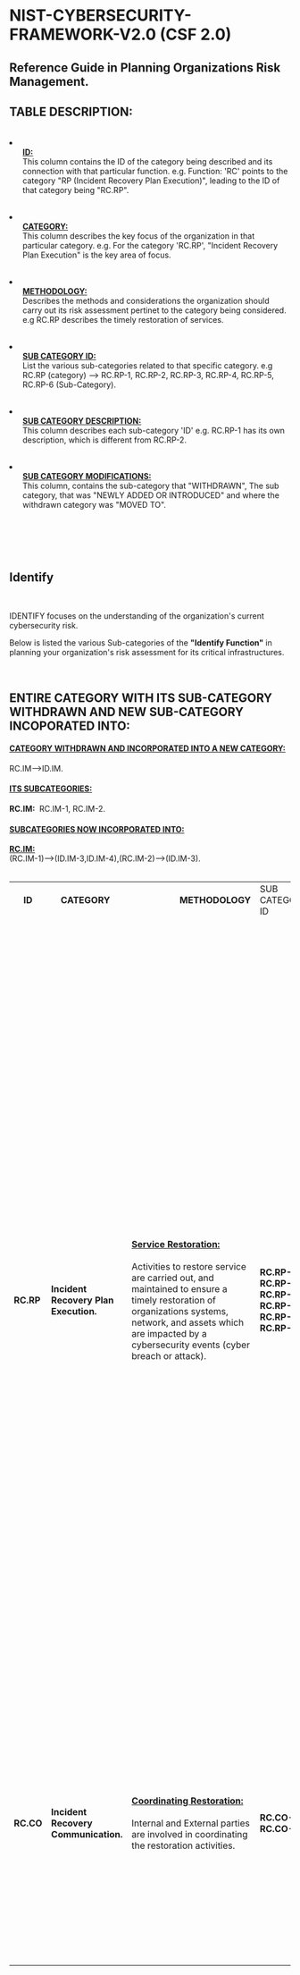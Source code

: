 # NIST-CYBERSECURITY-FRAMEWORK-V2.0 (CSF 2.0)

<h2>Reference Guide in Planning Organizations Risk Management.</h2>

<h2>TABLE DESCRIPTION:</h2>
<br>
 
<li><ul><strong><ins>ID:</ins></strong><br>This column contains the ID of the category being described and its connection with that particular function. e.g. Function:&nbsp;'RC' points to the category "RP (Incident Recovery Plan Execution)", leading to the ID of that category being "RC.RP".</ul></li><br>

<li><ul><strong><ins>CATEGORY:</ins></strong><br>This column describes the key focus of the organization in that particular category. e.g. For the category 'RC.RP', "Incident Recovery Plan Execution"  is the key area of focus.</ul></li><br> 

<li><ul><strong><ins>METHODOLOGY:</ins></strong><br>Describes the methods and considerations the organization should carry out its risk assessment pertinet to the category being considered. e.g RC.RP describes the timely restoration of services.</ul></li><br>

<li><ul><strong><ins>SUB CATEGORY ID:</ins></strong><br>List the various sub-categories related to that specific category. e.g RC.RP (category) --> RC.RP-1, RC.RP-2, RC.RP-3, RC.RP-4, RC.RP-5, RC.RP-6 (Sub-Category).</ul></li><br>

<li><ul><strong><ins>SUB CATEGORY DESCRIPTION:</ins></strong><br>This column describes each sub-category 'ID' e.g. RC.RP-1 has its own description, which is different from RC.RP-2.</ul></li><br>

<li><ul><strong><ins>SUB CATEGORY MODIFICATIONS:</ins></strong><br>This column, contains the sub-category that "WITHDRAWN", The sub category, that was "NEWLY ADDED OR INTRODUCED" and where the withdrawn category was "MOVED TO".</ul></li><br>




<br><br>



<h2>Identify</h2>


<br>

IDENTIFY focuses on the understanding of the organization's current cybersecurity risk.<br>

Below is listed the various Sub-categories of the <strong>"Identify Function"</strong> in planning your organization's risk assessment for its critical infrastructures. 

<br>

<h2>ENTIRE CATEGORY WITH ITS SUB-CATEGORY WITHDRAWN AND NEW SUB-CATEGORY INCOPORATED INTO:</h2>
<ins><h4>CATEGORY WITHDRAWN AND INCORPORATED INTO A NEW CATEGORY:</h4></ins>
RC.IM-->ID.IM.
<br>
<ins><h4>ITS SUBCATEGORIES:</h4></ins>
<strong>RC.IM:</strong>&nbsp; RC.IM-1, RC.IM-2.
<br>
<ins><h4>SUBCATEGORIES NOW INCORPORATED INTO:</h4></ins>
<ins><strong>RC.IM:</strong></ins> 
<br>
(RC.IM-1)-->(ID.IM-3,ID.IM-4),(RC.IM-2)-->(ID.IM-3).
<br>




<br>

<table>
<tr>
<td><strong>&nbsp;&nbsp;&nbsp;&nbsp;ID</strong></td><td><strong>&nbsp;&nbsp;&nbsp;&nbsp;CATEGORY</strong></td><td><strong>&nbsp;&nbsp;&nbsp;&nbsp;&nbsp;&nbsp;&nbsp;&nbsp;&nbsp;&nbsp;&nbsp;&nbsp;&nbsp;&nbsp;&nbsp;&nbsp;&nbsp;&nbsp;&nbsp;&nbsp;METHODOLOGY</strong></td><td>SUB CATEGORY ID</td><td><strong>&nbsp;&nbsp;&nbsp;&nbsp;&nbsp;&nbsp;&nbsp;SUB CATEGORY &nbsp;&nbsp;&nbsp;&nbsp;&nbsp;&nbsp;&nbsp;DESCRIPTION</strong></td><td><strong>&nbsp;&nbsp;&nbsp;&nbsp;SUB CATEGORY MODIFICATIONS</strong></td>
</tr>
<tr>
<tr>
</tr>

   
<!-- Here the RC.RP Begins.-->
<tr>
<td><strong>RC.RP</strong></td><td><strong>Incident Recovery Plan Execution.</strong></td>

<td><ins><strong>Service Restoration:</strong></ins>
<br><br>
Activities to restore service are carried out, and maintained to ensure a timely restoration of organizations systems, network, and assets which are impacted by a cybersecurity events (cyber breach or attack). 
</td>   
<td><strong>RC.RP-1, RC.RP-2, RC.RP-3, RC.RP-4, RC.RP-5, RC.RP-6.</strong></td>

<td>
  <br><ins><strong>RC.RP-1:</strong></ins><br><br>The recovery aspect of the incident response plan is executed once initiated from the incident response process.</strong><br><br>
 <ins><strong>RC.RP-2:</strong></ins><br><br>Recovery actions are selected, scoped, prioritized, and performed.<br><br>
 <ins><strong>RC.RP-3:</strong></ins><br><br>All backups, and other restoration assets are to be verified before using them to conduct restoration.<br><br>
 <ins><strong>RC.RP-4:</strong></ins><br><br>All critical missions functions, and cybersecurity risk management are considered to establish post-incident operational norms.<br><br>
 <ins><strong>RC.RP-5:</strong></ins><br><br>The of all assets that are restored is to be verified, systems and services are to be restored and normal operational status is to be confirmed.<br> <br>
  <ins><strong>RC.RP-6:</strong></ins><br><br>The completion of the incident recovery is declared based on criterias, and incident related document is completed.<br> <br>
 <br>
 </td>

<td><ins><strong>WITHDRAWN</strong></ins><br>(N/A).<br><br>
<ins><strong>NEWLY ADDED</strong></ins><br>RC.RP-2, RC.RP-3, RC.RP-4, RC.RP-5, RC.RP-6.<br><br>
<ins><strong>MOVED TO</strong></ins><br>(N/A).
</td>
</tr>


<!-- Here the RC.RP Ends.-->





<!-- Here the RC.CO Begins Here.-->
<tr>
<td><strong>RC.CO</strong></td><td><strong>Incident Recovery Communication.</strong></td>

<td><ins><strong>Coordinating Restoration:</strong></ins>
<br><br>
Internal and External parties are involved in coordinating the restoration activities. 
</td>   
<td><strong>RC.CO-3, RC.CO-4.</strong></td>

<td>
 <br><ins><strong>RC.CO-3:</strong></ins><br><br>Recovery events and the process involved in the restoration of operational capabilities are communicated to the appropriate internal and external parties.</strong><br><br>
 <ins><strong>RC.CO-4:</strong></ins><br><br>Updates on incident recovery are publicly shared using approved methods and messaging.</strong><br><br>
 <br>
</td>


<td><ins><strong>WITHDRAWN</strong></ins><br>RC.CO-1,RC.CO-2<br><br>
<ins><strong>NEWLY ADDED</strong></ins><br>RC.CO-4.<br><br>
<ins><strong>MOVED TO</strong></ins><br>RC.CO-4.
</td>
</tr>


<!-- Here the RC.CO Ends.-->













</table>
